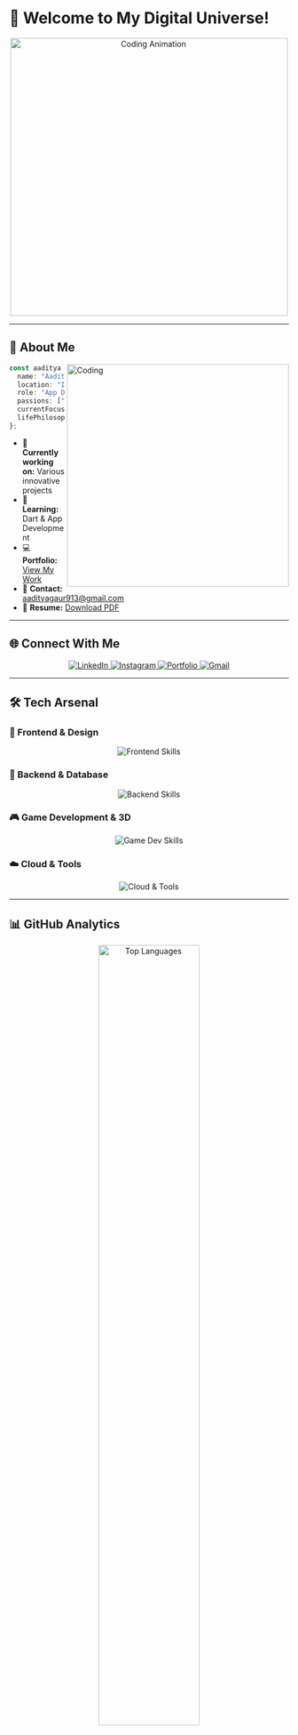# 🌟 Welcome to My Digital Universe! 

<div align="center">
  <img src="https://user-images.githubusercontent.com/74038190/225813708-98b745f2-7d22-48cf-9150-083f1b00d6c9.gif" width="500" alt="Coding Animation"/>
</div>

---

## 🎯 About Me

<img align="right" alt="Coding" width="400" src="https://user-images.githubusercontent.com/74038190/229223263-cf2e4b07-2615-4f87-9c38-e37600f8381a.gif">

```typescript
const aaditya = {
  name: "Aaditya Gaur",
  location: "India 🇮🇳",
  role: "App Developer",
  passions: ["UI/UX Design", "App Development", "Game Development"],
  currentFocus: "Building amazing user experiences",
  lifePhilosophy: "Code is poetry written in logic 💫"
};
```

- 🔭 **Currently working on:** Various innovative projects
- 🌱 **Learning:** Dart & App Development
- 💻 **Portfolio:** [View My Work](https://aaditya2110.github.io/Portfolio/)
- 📧 **Contact:** aadityagaur913@gmail.com
- 📄 **Resume:** [Download PDF](https://drive.google.com/file/d/1OFTo5Nxr2G0SZCb9TpVcRDkKPZxG4xUD/view?usp=sharing)

---

## 🌐 Connect With Me

<div align="center">
  <a href="https://linkedin.com/in/aaditya-gaur-462386256">
    <img src="https://img.shields.io/badge/LinkedIn-0077B5?style=for-the-badge&logo=linkedin&logoColor=white" alt="LinkedIn"/>
  </a>
  <a href="https://instagram.com/aaditya.gaur21">
    <img src="https://img.shields.io/badge/Instagram-E4405F?style=for-the-badge&logo=instagram&logoColor=white" alt="Instagram"/>
  </a>
  <a href="https://aaditya2110.github.io/Portfolio/">
    <img src="https://img.shields.io/badge/Portfolio-FF5722?style=for-the-badge&logo=google-chrome&logoColor=white" alt="Portfolio"/>
  </a>
  <a href="mailto:aadityagaur913@gmail.com">
    <img src="https://img.shields.io/badge/Gmail-D14836?style=for-the-badge&logo=gmail&logoColor=white" alt="Gmail"/>
  </a>
</div>

---

## 🛠️ Tech Arsenal

### 🎨 Frontend & Design
<div align="center">
  <img src="https://skillicons.dev/icons?i=html,css,js,react,tailwind,sass,figma" alt="Frontend Skills"/>
</div>

### 🔧 Backend & Database
<div align="center">
  <img src="https://skillicons.dev/icons?i=php,python,mongodb,mysql,firebase" alt="Backend Skills"/>
</div>

### 🎮 Game Development & 3D
<div align="center">
  <img src="https://skillicons.dev/icons?i=unity,unreal,blender,flutter" alt="Game Dev Skills"/>
</div>

### ☁️ Cloud & Tools
<div align="center">
  <img src="https://skillicons.dev/icons?i=aws,linux,c" alt="Cloud & Tools"/>
</div>

---

## 📊 GitHub Analytics

<div align="center">
   <img width="60%" src="https://github-readme-stats.vercel.app/api/top-langs/?username=aaditya2110&layout=compact&theme=radical&hide_border=true&langs_count=8" alt="Top Languages"/>
  <img width="49%" src="https://github-readme-streak-stats.herokuapp.com/?user=aaditya2110&theme=radical&hide_border=true" alt="GitHub Streak"/>
</div>



---

## 🎨 Contribution Graph

<div align="center">
  <img src="https://github-readme-activity-graph.vercel.app/graph?username=aaditya2110&theme=redical&hide_border=true&hide_title=false&area=true&custom_title=Total%20contribution%20graph%20in%20all%20repo" width="100%" alt="Contribution Graph"/>
</div>

---

## 🏆 GitHub Trophies

<div align="center">
  <img src="https://github-profile-trophy.vercel.app/?username=aaditya2110&theme=radical&no-frame=true&no-bg=true&margin-w=4&row=1" alt="GitHub Trophies"/>
</div>

---

## 📈 Profile Views

<div align="center">
  <img src="https://komarev.com/ghpvc/?username=aaditya2110&label=Profile%20views&color=blueviolet&style=for-the-badge" alt="Profile Views"/>
</div>

---
